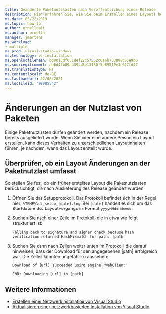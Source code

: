 ```yaml
---
title: Geänderte Paketnutzlasten nach Veröffentlichung eines Release
description: Hier erfahren Sie, wie Sie beim Erstellen eines Layouts bestimmen, ob sich Paketnutzlasten geändert haben, nachdem ein Release bereits ausgeliefert wurde.
ms.date: 05/22/2019
ms.topic: how-to
author: ornellaalt
ms.author: ornella
manager: jmartens
ms.workload:
- multiple
ms.prod: visual-studio-windows
ms.technology: vs-installation
ms.openlocfilehash: bd0013df051def28c57552c0aeb733888d55e9b6
ms.sourcegitcommit: ae6d47b09a439cd0e13180f5e89510e3e347fd47
ms.translationtype: HT
ms.contentlocale: de-DE
ms.lasthandoff: 02/08/2021
ms.locfileid: "99905542"
---
```

# <a name="package-payload-changes"></a>Änderungen an der Nutzlast von Paketen

Einige Paketnutzlasten dürfen geändert werden, nachdem ein Release bereits ausgeliefert wurde. Wenn Sie oder eine andere Person ein Layout erstellen, kann dieses Verhalten zu unterschiedlichen Layoutinhalten führen, je nachdem, wann das Layout erstellt wurde.

## <a name="verify-that-a-layout-includes-package-payload-changes"></a>Überprüfen, ob ein Layout Änderungen an der Paketnutzlast umfasst

So stellen Sie fest, ob ein früher erstelltes Layout die Paketnutzlasten berücksichtigt, die nach Auslieferung des Release geändert wurden:

1. Öffnen Sie das Setupprotokoll. Das Protokoll befindet sich in der Regel hier: `%TEMP%\dd_setup_[date].log`. Bei `[date]` handelt es sich um das Startdatum des Layoutvorgangs im Format `yyyyMMddHHmmss`.

2. Suchen Sie nach einer Zeile im Protokoll, die in etwa wie folgt strukturiert ist:

    `Falling back to signature and signer check because hash verification returned HashMismatch for path: [path]`

3. Suchen Sie dann nach Zeilen weiter unten im Protokoll, die darauf hinweisen, dass der Download für den angegebenen [path] erfolgreich war. Die Zeilen könnten ungefähr so aussehen:

    `Download of [url] succeeded using engine 'WebClient'`

    `END: Downloading [url] to [path]`

## <a name="see-also"></a>Weitere Informationen

* [Erstellen einer Netzwerkinstallation von Visual Studio](create-a-network-installation-of-visual-studio.md)
* [Aktualisieren einer netzwerkbasierten Installation von Visual Studio](update-a-network-installation-of-visual-studio.md)

